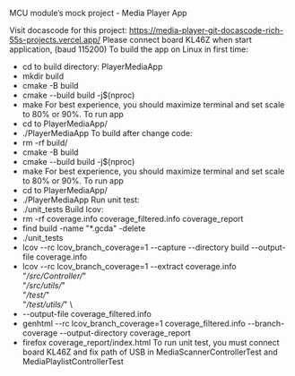 MCU module’s mock project - Media Player App

Visit docascode for this project: https://media-player-git-docascode-rich-55s-projects.vercel.app/
Please connect board KL46Z when start application, (baud 115200)
To build the app on Linux in first time:
+ cd to build directory: PlayerMediaApp
+ mkdir build
+ cmake -B build
+ cmake --build build -j$(nproc)
+ make For best experience, you should maximize terminal and set scale to 80% or 90%. To run app
+ cd to PlayerMediaApp/
+ ./PlayerMediaApp
To build after change code:
+ rm -rf build/
+ cmake -B build
+ cmake --build build -j$(nproc)
+ make For best experience, you should maximize terminal and set scale to 80% or 90%. To run app
+ cd to PlayerMediaApp/
+ ./PlayerMediaApp
Run unit test:
+ ./unit_tests
Build lcov:
+ rm -rf coverage.info coverage_filtered.info coverage_report
+ find build -name "*.gcda" -delete
+ ./unit_tests
+ lcov --rc lcov_branch_coverage=1 --capture --directory build --output-file coverage.info
+ lcov --rc lcov_branch_coverage=1 --extract coverage.info \
"*/src/Controller/*" \
"*/src/utils/*" \
"*/test/*" \
"*/test/utils/*" \
+ --output-file coverage_filtered.info
+ genhtml --rc lcov_branch_coverage=1 coverage_filtered.info --branch-coverage --output-directory coverage_report
+ firefox coverage_report/index.html
To run unit test, you must connect board KL46Z and fix path of USB in MediaScannerControllerTest and MediaPlaylistControllerTest
